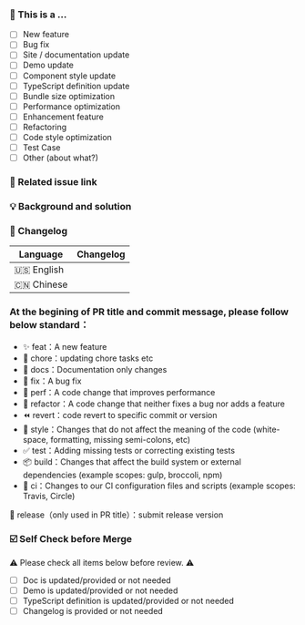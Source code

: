 <!--
First of all, thank you for your contribution! 😄

Pull requests will be merged after one of the code owner approve.
Please makes sure that these forms are filled before submitting your pull request, thank you!
-->

### 🤔 This is a ...

- [ ] New feature
- [ ] Bug fix
- [ ] Site / documentation update
- [ ] Demo update
- [ ] Component style update
- [ ] TypeScript definition update
- [ ] Bundle size optimization
- [ ] Performance optimization
- [ ] Enhancement feature
- [ ] Refactoring
- [ ] Code style optimization
- [ ] Test Case
- [ ] Other (about what?)

### 🔗 Related issue link

<!--
1. Describe the source of requirement, like related issue link.
-->

### 💡 Background and solution

<!--
1. Describe the problem and the scenario.
2. GIF or snapshot should be provided if includes UI/interactive modification.
3. How to fix the problem, and list final API implementation and usage sample if that is a new feature.
-->

### 📝 Changelog

<!--
Describe changes from the user side, and list all potential break changes or other risks.
--->

| Language   | Changelog |
| ---------- | --------- |
| 🇺🇸 English |           |
| 🇨🇳 Chinese |           |

### At the begining of PR title and commit message, please follow below standard：

- ✨ feat：A new feature
- 🔧 chore：updating chore tasks etc
- 📝 docs：Documentation only changes
- 🐛 fix：A bug fix
- 🚀 perf：A code change that improves performance
- 🔨 refactor：A code change that neither fixes a bug nor adds a feature
- ⏪ revert：code revert to specific commit or version
- 🎨 style：Changes that do not affect the meaning of the code (white-space, formatting, missing semi-colons, etc)
- ✅ test：Adding missing tests or correcting existing tests
- 📦 build：Changes that affect the build system or external dependencies (example scopes: gulp, broccoli, npm)
- 👷 ci：Changes to our CI configuration files and scripts (example scopes: Travis, Circle)

🎉 release（only used in PR title）：submit release version

### ☑️ Self Check before Merge

⚠️ Please check all items below before review. ⚠️

- [ ] Doc is updated/provided or not needed
- [ ] Demo is updated/provided or not needed
- [ ] TypeScript definition is updated/provided or not needed
- [ ] Changelog is provided or not needed
